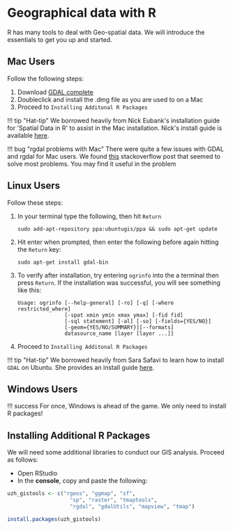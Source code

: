 # Geographical data with R

R has many tools to deal with Geo-spatial data.
We will introduce the essentials to get you up and started.

## Mac Users

Follow the following steps:

1.  Download [GDAL complete](http://www.kyngchaos.com/files/software/frameworks/GDAL_Complete-2.1.dmg)
2.  Doubleclick and install the .dmg file as you are used to on a Mac
3.  Proceed to `Installing Additonal R Packages`

!!! tip "Hat-tip"
    We borrowed heavily from Nick Eubank's installation guide for 'Spatial Data in R' to assist in the Mac installation.
    Nick's install guide is available [here](http://www.nickeubank.com/wp-content/uploads/2015/10/RGIS1_SpatialDataTypes_part0_setup.html).

!!! bug "rgdal problems with Mac"
    There were quite a few issues with GDAL and rgdal for Mac users.
    We found [this](https://stackoverflow.com/questions/34333624/trouble-installing-rgdal) stackoverflow post that seemed to solve most problems.
    You may find it useful in the problem

## Linux Users

Follow these steps:

1.  In your terminal type the following, then hit `Return`

        sudo add-apt-repository ppa:ubuntugis/ppa && sudo apt-get update

2.  Hit enter when prompted, then enter the following before again hitting the `Return` key:

        sudo apt-get install gdal-bin

3.  To verify after installation, try entering `ogrinfo` into the a terminal then press `Return`. If the installation was successful, you will see something like this:

        Usage: ogrinfo [--help-general] [-ro] [-q] [-where restricted_where]
                       [-spat xmin ymin xmax ymax] [-fid fid]
                       [-sql statement] [-al] [-so] [-fields={YES/NO}]
                       [-geom={YES/NO/SUMMARY}][--formats]
                       datasource_name [layer [layer ...]]

4.  Proceed to `Installing Additonal R Packages`

!!! tip "Hat-tip"
    We borrowed heavily from Sara Safavi to learn how to install `GDAL` on Ubuntu.
    She provides an install guide [here](http://www.sarasafavi.com/installing-gdalogr-on-ubuntu.html).

## Windows Users

!!! success
    For once, Windows is ahead of the game. We only need to install R packages!


## Installing Additional R Packages

We will need some additional libraries to conduct our GIS analysis. Proceed as follows:

*   Open RStudio
*   In the **console**, copy and paste the following:

```r
uzh_gistools <- c("rgeos", "ggmap", "sf",
                    "sp", "raster", "tmaptools",
                    "rgdal", "gdalUtils", "mapview", "tmap")

install.packages(uzh_gistools)
```
